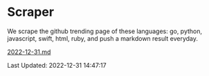 # Scraper

We scrape the github trending page of these languages: go, python, javascript, swift, html, ruby, and push a markdown result everyday.

[2022-12-31.md](https://github.com/henson/Scraper/blob/master/2022-12-31.md)

Last Updated: 2022-12-31 14:47:17